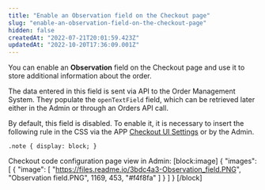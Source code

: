 ```yaml
---
title: "Enable an Observation field on the Checkout page"
slug: "enable-an-observation-field-on-the-checkout-page"
hidden: false
createdAt: "2022-07-21T20:01:59.423Z"
updatedAt: "2022-10-20T17:36:09.001Z"
---
```

You can enable an **Observation** field on the Checkout page and use it to store additional information about the order.

The data entered in this field is sent via API to the Order Management System. They populate the `openTextField` field, which can be retrieved later either in the Admin or through an Orders API call.

By default, this field is disabled. To enable it, it is necessary to insert the following rule in the CSS via the APP [Checkout UI Settings](https://developers.vtex.com/vtex-developer-docs/docs/vtex-checkout-ui-settings) or by the Admin.

`.note { display: block; }`

Checkout code configuration page view in Admin:
[block:image]
{
  "images": [
    {
      "image": [
        "https://files.readme.io/3bdc4a3-Observation_field.PNG",
        "Observation field.PNG",
        1169,
        453,
        "#f4f8fa"
      ]
    }
  ]
}
[/block]